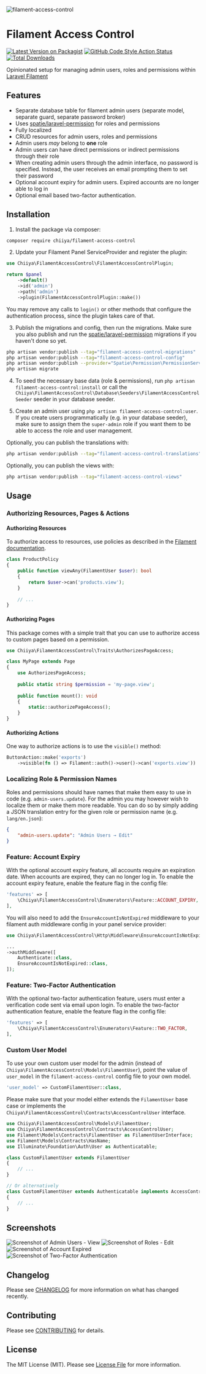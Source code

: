 ![filament-access-control](https://user-images.githubusercontent.com/15029301/155413160-9ba82064-3436-414f-a556-a0bff61528a0.png)

# Filament Access Control

[![Latest Version on Packagist](https://img.shields.io/packagist/v/chiiya/filament-access-control.svg?style=flat-square)](https://packagist.org/packages/chiiya/filament-access-control)
[![GitHub Code Style Action Status](https://img.shields.io/github/workflow/status/chiiya/filament-access-control/lint?label=code%20style)](https://github.com/chiiya/filament-access-control/actions?query=workflow%3Alint+branch%3Amaster)
[![Total Downloads](https://img.shields.io/packagist/dt/chiiya/filament-access-control.svg?style=flat-square)](https://packagist.org/packages/chiiya/filament-access-control)

Opinionated setup for managing admin users, roles and permissions within [Laravel Filament](https://github.com/laravel-filament/filament)

## Features
- Separate database table for filament admin users (separate model, separate guard, separate password broker)
- Uses [spatie/laravel-permission](https://github.com/spatie/laravel-permission) for roles and permissions
- Fully localized
- CRUD resources for admin users, roles and permissions
- Admin users _may_ belong to **one** role
- Admin users can have direct permissions or indirect permissions through their role
- When creating admin users through the admin interface, no password is specified. Instead, the user receives an email prompting them to set their password
- Optional account expiry for admin users. Expired accounts are no longer able to log in
- Optional email based two-factor authentication.

## Installation

1. Install the package via composer:

```bash
composer require chiiya/filament-access-control
```

2. Update your Filament Panel ServiceProvider and register the plugin:

```php
use Chiiya\FilamentAccessControl\FilamentAccessControlPlugin;

return $panel
    ->default()
    ->id('admin')
    ->path('admin')
    ->plugin(FilamentAccessControlPlugin::make())
```

You may remove any calls to `login()` or other methods that configure the authentication process, since the plugin
takes care of that.

3. Publish the migrations and config, then run the migrations. Make sure you also publish
   and run the [spatie/laravel-permission](https://github.com/spatie/laravel-permission) migrations
   if you haven't done so yet.

```bash
php artisan vendor:publish --tag="filament-access-control-migrations"
php artisan vendor:publish --tag="filament-access-control-config"
php artisan vendor:publish --provider="Spatie\Permission\PermissionServiceProvider"
php artisan migrate
```

4. To seed the necessary base data (role & permissions), run `php artisan filament-access-control:install`
   or call the `Chiiya\FilamentAccessControl\Database\Seeders\FilamentAccessControlSeeder` seeder in your database seeder.

5. Create an admin user using `php artisan filament-access-control:user`. If you create users programmatically
   (e.g. in your database seeder), make sure to assign them the `super-admin` role if you want them to be able to
   access the role and user management.

Optionally, you can publish the translations with:

```bash
php artisan vendor:publish --tag="filament-access-control-translations"
```

Optionally, you can publish the views with:

```bash
php artisan vendor:publish --tag="filament-access-control-views"
```

## Usage

### Authorizing Resources, Pages & Actions

#### Authorizing Resources
To authorize access to resources, use policies as described in the
[Filament documentation](https://filamentphp.com/docs/2.x/admin/resources#authorization).

```php
class ProductPolicy
{
    public function viewAny(FilamentUser $user): bool
    {
        return $user->can('products.view');
    }
    
    // ...
}
```

#### Authorizing Pages
This package comes with a simple trait that you can use to authorize access to custom
pages based on a permission.

```php
use Chiiya\FilamentAccessControl\Traits\AuthorizesPageAccess;

class MyPage extends Page
{
    use AuthorizesPageAccess;
    
    public static string $permission = 'my-page.view';
    
    public function mount(): void
    {
        static::authorizePageAccess();
    }
}
```

#### Authorizing Actions
One way to authorize actions is to use the `visible()` method:

```php
ButtonAction::make('exports')
    ->visible(fn () => Filament::auth()->user()->can('exports.view'))
```

### Localizing Role & Permission Names
Roles and permissions should have names that make them easy to use in code (e.g. `admin-users.update`).
For the admin you may however wish to localize them or make them more readable. You can do so by simply
adding a JSON translation entry for the given role or permission name (e.g. `lang/en.json`):

```json
{
    "admin-users.update": "Admin Users → Edit"
}
```

### Feature: Account Expiry
With the optional account expiry feature, all accounts require an expiration date. When
accounts are expired, they can no longer log in. To enable the account expiry feature,
enable the feature flag in the config file:

```php
'features' => [
    \Chiiya\FilamentAccessControl\Enumerators\Feature::ACCOUNT_EXPIRY,
],
```

You will also need to add the `EnsureAccountIsNotExpired` middleware to your filament auth middleware config in your
panel service provider:

```php
use Chiiya\FilamentAccessControl\Http\Middleware\EnsureAccountIsNotExpired;

...
->authMiddleware([
    Authenticate::class,
    EnsureAccountIsNotExpired::class,
]);
```

### Feature: Two-Factor Authentication
With the optional two-factor authentication feature, users must enter a verification code sent
via email upon login. To enable the two-factor authentication feature, enable the feature
flag in the config file:

```php
'features' => [
    \Chiiya\FilamentAccessControl\Enumerators\Feature::TWO_FACTOR,
],
```

### Custom User Model
To use your own custom user model for the admin (instead of `Chiiya\FilamentAccessControl\Models\FilamentUser`),
point the value of `user_model` in the `filament-access-control` config file to your own model.

```php
'user_model' => CustomFilamentUser::class,
```

Please make sure that your model either extends the `FilamentUser` base case or implements the
`Chiiya\FilamentAccessControl\Contracts\AccessControlUser` interface.

```php
use Chiiya\FilamentAccessControl\Models\FilamentUser;
use Chiiya\FilamentAccessControl\Contracts\AccessControlUser;
use Filament\Models\Contracts\FilamentUser as FilamentUserInterface;
use Filament\Models\Contracts\HasName;
use Illuminate\Foundation\Auth\User as Authenticatable;

class CustomFilamentUser extends FilamentUser
{
    // ...
}

// Or alternatively
class CustomFilamentUser extends Authenticatable implements AccessControlUser, FilamentUserInterface, HasName
{
    // ...
}
```

## Screenshots
![Screenshot of Admin Users - View](./art/admin_users_view.png)
![Screenshot of Roles - Edit](./art/roles_edit.png)
![Screenshot of Account Expired](./art/account_expired.png)
![Screenshot of Two-Factor Authentication](./art/two_factor.png)

## Changelog

Please see [CHANGELOG](CHANGELOG.md) for more information on what has changed recently.

## Contributing

Please see [CONTRIBUTING](.github/CONTRIBUTING.md) for details.

## License

The MIT License (MIT). Please see [License File](LICENSE.md) for more information.
